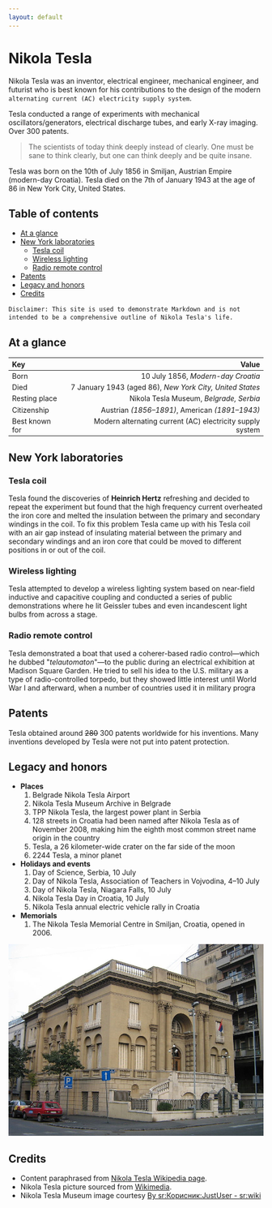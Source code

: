 ```yaml
---
layout: default
---
```



# Nikola Tesla

Nikola Tesla was an inventor, electrical engineer, mechanical engineer, and futurist who is best known for his contributions to the design of the modern `alternating current (AC) electricity supply system`.

Tesla conducted a range of experiments with mechanical oscillators/generators, electrical discharge tubes, and early X-ray imaging. Over 300 patents.

> The scientists of today think deeply instead of clearly. One must be sane to think clearly, but one can think deeply and be quite insane.

Tesla was born on the 10th of July 1856 in Smiljan, Austrian Empire (modern-day Croatia). Tesla died on the 7th of January 1943 at the age of 86 in New York City, United States.

## Table of contents
- [At a glance](#at-a-glance)
- [New York laboratories](#new-york-laboratories)
  - [Tesla coil](#tesla-coil)
  - [Wireless lighting](#wireless-lighting)
  - [Radio remote control](#radio-remote-control)  
- [Patents](#patents)  
- [Legacy and honors](#legacy-and-honors)  
- [Credits](#credits)  


```
Disclaimer: This site is used to demonstrate Markdown and is not intended to be a comprehensive outline of Nikola Tesla's life. 
```

## At a glance 

| Key             | Value  |  
|:----------------|---:|   
| Born            | 10 July 1856, _Modern-day Croatia_                        |  
| Died            | 7 January 1943 (aged 86), _New York City, United States_  |   
| Resting place   | Nikola Tesla Museum, _Belgrade, Serbia_                   |   
| Citizenship     | Austrian _(1856–1891)_, American _(1891–1943)_            |   
| Best known for  | Modern alternating current (AC) electricity supply system |   
   

## New York laboratories

### Tesla coil
Tesla found the discoveries of __Heinrich Hertz__ refreshing and decided to repeat the experiment but found that the high frequency current overheated the iron core and melted the insulation between the primary and secondary windings in the coil. To fix this problem Tesla came up with his Tesla coil with an air gap instead of insulating material between the primary and secondary windings and an iron core that could be moved to different positions in or out of the coil.
 
### Wireless lighting
Tesla attempted to develop a wireless lighting system based on near-field inductive and capacitive coupling and conducted a series of public demonstrations where he lit Geissler tubes and even incandescent light bulbs from across a stage. 

### Radio remote control
Tesla demonstrated a boat that used a coherer-based radio control—which he dubbed "_telautomaton_"—to the public during an electrical exhibition at Madison Square Garden. He tried to sell his idea to the U.S. military as a type of radio-controlled torpedo, but they showed little interest until World War I and afterward, when a number of countries used it in military progra

## Patents
Tesla obtained around ~~280~~ 300 patents worldwide for his inventions. Many inventions developed by Tesla were not put into patent protection.

## Legacy and honors
- **Places**
  1. Belgrade Nikola Tesla Airport 
  1. Nikola Tesla Museum Archive in Belgrade 
  1. TPP Nikola Tesla, the largest power plant in Serbia
  1. 128 streets in Croatia had been named after Nikola Tesla as of November 2008, making him the eighth most common street name origin in the country
  1. Tesla, a 26 kilometer-wide crater on the far side of the moon 
  1. 2244 Tesla, a minor planet 
- **Holidays and events**
  1. Day of Science, Serbia, 10 July
  1. Day of Nikola Tesla, Association of Teachers in Vojvodina, 4–10 July
  1. Day of Nikola Tesla, Niagara Falls, 10 July
  1. Nikola Tesla Day in Croatia, 10 July
  1. Nikola Tesla annual electric vehicle rally in Croatia
- **Memorials**
  1. The Nikola Tesla Memorial Centre in Smiljan, Croatia, opened in 2006.
    
![The Nikola Tesla Memorial Centre in Smiljan, Croatia](./assets/img/Muzej_Nikole_Tesle.jpg "The Nikola Tesla Memorial Centre in Smiljan, Croatia")

## Credits
* Content paraphrased from [Nikola Tesla Wikipedia page][Wikipedia page].  
* Nikola Tesla picture sourced from [Wikimedia](https://commons.wikimedia.org/wiki/File:N.Tesla.JPG).  
* Nikola Tesla Museum image courtesy [By sr:Корисник:JustUser - sr:wiki]

[Wikipedia page]: https://en.wikipedia.org/wiki/Nikola_Tesla
[By sr:Корисник:JustUser - sr:wiki]: https://commons.wikimedia.org/w/index.php?curid=3090675
